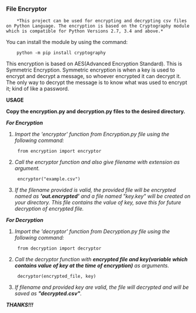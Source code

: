 ### File Encryptor
        *This project can be used for encrypting and decrypting csv files on Python Language. The encryption is based on the Cryptography module which is compatible for Python Versions 2.7, 3.4 and above.* 
  
You can install the module by using the command:

        python -m pip install cryptography

This encryption is based on AES(Advanced Encryption Standard). This is Symmetric Encryption.
Symmetric encryption is when a key is used to encrypt and decrypt a message, so whoever encrypted it can decrypt it. The only way to decrypt the message is to know what was used to encrypt it; kind of like a password.


**USAGE**

**Copy the encryption.py and decryption.py files to the desired directory.**

***For Encryption***

1. *Import the 'encryptor' function from Encryption.py file using the following command:*
        
        from encryption import encryptor

2. *Call the encryptor function and also give filename with extension as argument.*
        
        encryptor("example.csv")

3. *If the filename provided is valid, the provided file will be encrypted named as **'out.encrypted'** and a file named "key.key" will be created on your directory. This file contains the value of key, save this for future decryption of encrypted file.*

***For Decryption***

1. *Import the 'decryptor' function from Decryption.py file using the following command:*
        
        from decryption import decryptor

2. *Call the decryptor function with **encrypted file and key(variable which contains value of key at the time of encryption)** as arguments.*
        
        decryptor(encrypted_file, key)

3. *If filename and provided key are valid, the file will decrypted and will be saved as **"decrypted.csv"**.*

***THANKS!!!***
  
